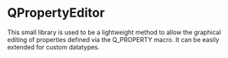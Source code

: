 QPropertyEditor
===============

This small library is used to be a lightweight method to allow the graphical editing of properties defined via the Q_PROPERTY macro. It can be easily extended for custom datatypes. 
